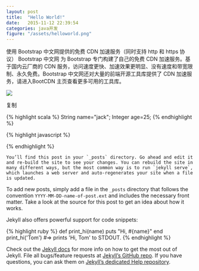 ```yaml
---
layout: post
title:  "Hello World!"
date:   2015-11-12 22:39:54
categories: java开发
figure: "/assets/helloworld.png"
---
```


使用 Bootstrap 中文网提供的免费 CDN 加速服务（同时支持 http 和 https 协议）
Bootstrap 中文网 为 Bootstrap 专门构建了自己的免费 CDN 加速服务。基于国内云厂商的 CDN 服务，访问速度更快、加速效果更明显、没有速度和带宽限制、永久免费。Bootstrap 中文网还对大量的前端开源工具库提供了 CDN 加速服务，请进入BootCDN 主页查看更多可用的工具库。

<img class="img-responsive" src="{{site.url}}/assets/helloworld.png"/>

复制

{% highlight scala %}
String name="jack";
Integer age=25;
{% endhighlight %}

{% highlight javascript %}
<!-- 新 Bootstrap 核心 CSS 文件 -->
<link rel="stylesheet" href="//cdn.bootcss.com/bootstrap/3.3.5/css/bootstrap.min.css">

<!-- 可选的Bootstrap主题文件（一般不用引入） -->
<link rel="stylesheet" href="//cdn.bootcss.com/bootstrap/3.3.5/css/bootstrap-theme.min.css">

<!-- jQuery文件。务必在bootstrap.min.js 之前引入 -->
<script src="//cdn.bootcss.com/jquery/1.11.3/jquery.min.js"></script>

<!-- 最新的 Bootstrap 核心 JavaScript 文件 -->
<script src="//cdn.bootcss.com/bootstrap/3.3.5/js/bootstrap.min.js"></script>
{% endhighlight %}

	You’ll find this post in your `_posts` directory. Go ahead and edit it and re-build the site to see your changes. You can rebuild the site in many different ways, but the most common way is to run `jekyll serve`, which launches a web server and auto-regenerates your site when a file is updated.

To add new posts, simply add a file in the `_posts` directory that follows the convention `YYYY-MM-DD-name-of-post.ext` and includes the necessary front matter. Take a look at the source for this post to get an idea about how it works.

Jekyll also offers powerful support for code snippets:

{% highlight ruby %}
def print_hi(name)
  puts "Hi, #{name}"
end
print_hi('Tom')
#=> prints 'Hi, Tom' to STDOUT.
{% endhighlight %}

Check out the [Jekyll docs][jekyll] for more info on how to get the most out of Jekyll. File all bugs/feature requests at [Jekyll’s GitHub repo][jekyll-gh]. If you have questions, you can ask them on [Jekyll’s dedicated Help repository][jekyll-help].

[jekyll]:      http://jekyllrb.com
[jekyll-gh]:   https://github.com/jekyll/jekyll
[jekyll-help]: https://github.com/jekyll/jekyll-help
